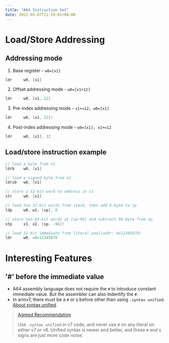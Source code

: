 ```yaml
---
title: "A64 Instruction Set"
date: 2022-05-07T21:19:01+08:00
---
```


# Load/Store Addressing
## Addressing mode
1. Base register - `w0=[x1]`
```c
ldr     w0, [x1]
```

2. Offset addressing mode - `w0=[x1+12]`
```c
ldr     w0, [x1, 12]
```

3. Pre-index addressing mode - `x1+=12; w0=[x1]`
```c
ldr     w0, [x1, 12]!
```

4. Post-index addressing mode - `w0=[x1]; x1+=12`
```c
ldr     w0, [x1], 12
```

## Load/store instruction example
```c
// load a byte from x1
ldrb    w0, [x1]

// load a signed byte from x1
ldrsb   w0, [x1]

// store a 32-bit word to address in x1
str     w0, [x1]

// load two 32-bit words from stack, then add 8-byte to sp
ldp     w0, w1, [sp], 8

// store two 64-bit words at [sp-96] and subtract 96-byte from sp.
stp     x1, x2, [sp, -96]!

// load 32-bit immediate from literal pool(addr: 0x12345678)
ldr     w0, =0x12345678
```


# Interesting Features
## '#' before the immediate value
* A64 assembly language does not require the `#` to introduce constant immediate value. But the assembler can also indentify the `#`.
* In armv7, there must be a `#` or `$` before other than using `.syntax unified`. [About syntax unified](https://sourceware.org/binutils/docs/as/ARM_002dInstruction_002dSet.html#ARM_002dInstruction_002dSet).

> [Agreed Recommendation](https://stackoverflow.com/questions/21652884/is-the-hash-required-for-immediate-values-in-arm-assembly)
>
> Use `.syntax unified` in v7 code, and never use `#` on any literal on either v7 or v8.
> Unified syntax is newer and better, and those `#` and `$` signs are just more code noise.

